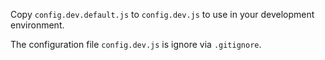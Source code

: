 Copy `config.dev.default.js` to `config.dev.js` to use in your development environment.

The configuration file `config.dev.js` is ignore via `.gitignore`.